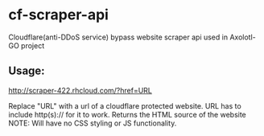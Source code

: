 # cf-scraper-api
Cloudflare(anti-DDoS service) bypass website scraper api used in Axolotl-GO project

## Usage:
http://scraper-422.rhcloud.com/?href=URL

Replace "URL" with a url of a cloudflare protected website.
URL has to include http(s):// for it to work.
Returns the HTML source of the website
NOTE: Will have no CSS styling or JS functionality.
